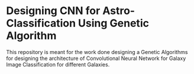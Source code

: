 # Designing CNN for Astro-Classification Using Genetic Algorithm

This repository is meant for the work done designing a Genetic Algorithms for designing the architecture of Convolutional Neural Network for Galaxy Image Classification for different Galaxies. 
